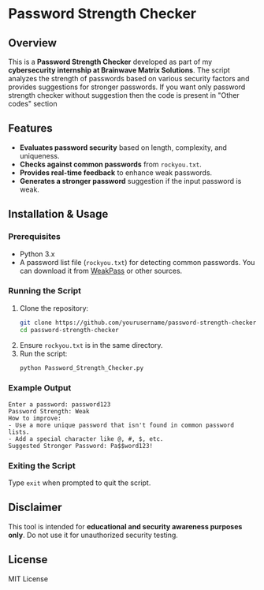 # Password Strength Checker

## Overview
This is a **Password Strength Checker** developed as part of my **cybersecurity internship at Brainwave Matrix Solutions**. The script analyzes the strength of passwords based on various security factors and provides suggestions for stronger passwords.
If you want only password strength checker without suggestion then the code is present in "Other codes" section

## Features
- **Evaluates password security** based on length, complexity, and uniqueness.
- **Checks against common passwords** from `rockyou.txt`.
- **Provides real-time feedback** to enhance weak passwords.
- **Generates a stronger password** suggestion if the input password is weak.

## Installation & Usage
### Prerequisites
- Python 3.x
- A password list file (`rockyou.txt`) for detecting common passwords. You can download it from [WeakPass](https://weakpass.com/) or other sources.

### Running the Script
1. Clone the repository:
   ```bash
   git clone https://github.com/yourusername/password-strength-checker.git
   cd password-strength-checker
   ```
2. Ensure `rockyou.txt` is in the same directory.
3. Run the script:
   ```bash
   python Password_Strength_Checker.py
   ```

### Example Output
```
Enter a password: password123
Password Strength: Weak
How to improve:
- Use a more unique password that isn't found in common password lists.
- Add a special character like @, #, $, etc.
Suggested Stronger Password: Pa$$word123!
```

### Exiting the Script
Type `exit` when prompted to quit the script.

## Disclaimer
This tool is intended for **educational and security awareness purposes only**. Do not use it for unauthorized security testing.

## License
MIT License

